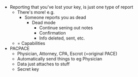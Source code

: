 - Reporting that you've lost your key, is just one type of report
   - There's more! e.g.
     - Someone reports you as dead
       - Dead mode
         - Continue sening out notes
         - Confirmation
         - Info deleted, sent, etc.
   - = Capabilities
- PACPACE
   - Physician, Attorney, CPA, Escrot (=original PACE)
   - Automatically send things to eg Physician
   - Data just attaches to stuff
   - Secret key
 
